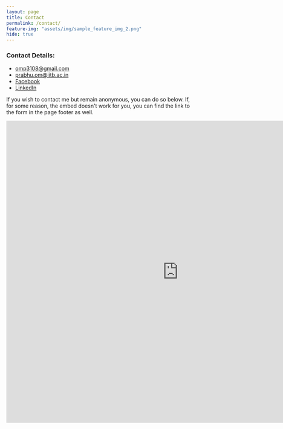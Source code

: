 ```yaml
---
layout: page
title: Contact 
permalink: /contact/
feature-img: "assets/img/sample_feature_img_2.png"
hide: true
---
```


<h3>Contact Details:</h3>
<ul>
	<li><a href="mailto:omp3108@gmail.com">omp3108@gmail.com</a></li>
	<li><a href="mailto:prabhu.om@iitb.ac.in">prabhu.om@iitb.ac.in</a></li>
	<li><a href="https://www.facebook.com/masterjacks42/">Facebook</a></li>
	<li><a href="https://www.linkedin.com/in/omprabhu31/">LinkedIn</a></li>
</ul>

If you wish to contact me but remain anonymous, you can do so below. If, for some reason, the embed doesn't work for you, you can find the link to the form in the page footer as well.

<center><iframe src="https://docs.google.com/forms/d/e/1FAIpQLSfG-jusOqOxokcExQO-CVaXXqkAf2rzybisQkBEiyBdj4-nTQ/viewform?embedded=true" width="908" height="800" frameborder="0" marginheight="0" marginwidth="0">Loading…</iframe></center